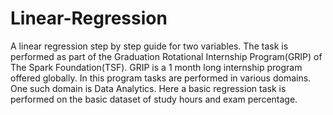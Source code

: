 # Linear-Regression
A linear regression step by step guide for two variables.
The task is performed as part of the Graduation Rotational Internship Program(GRIP) of The Spark Foundation(TSF). GRIP is a 1 month long internship program offered globally. In this program tasks are performed in various domains. One such domain is Data Analytics. Here a basic regression task is performed on the basic dataset of study hours and exam percentage.
